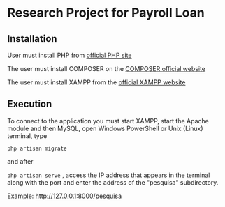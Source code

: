 # Research Project for Payroll Loan
## Installation

User must install PHP from [official PHP site](https://www.php.net/downloads.php)

The user must install COMPOSER on the [COMPOSER official website](https://getcomposer.org/download/)

The user must install XAMPP from the [official XAMPP website](https://www.apachefriends.org/pt_br/index.html)

</p>
</p>

## Execution

To connect to the application you must start XAMPP, start the Apache module and then MySQL, open Windows PowerShell or Unix (Linux) terminal, type

```php artisan migrate```

and after

```php artisan serve``` , access the IP address that appears in the terminal along with the port and enter the address of the "pesquisa" subdirectory.
  
Example: http://127.0.0.1:8000/pesquisa


